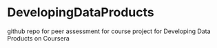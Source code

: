 DevelopingDataProducts
======================

github repo for peer assessment for course project for Developing Data Products on Coursera